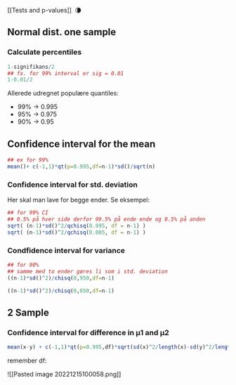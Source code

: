 [[Tests and p-values]]  🌘


## Normal dist. one sample

### Calculate percentiles
```R
1-signifikans/2
## fx. for 99% interval er sig = 0.01
1-0.01/2
```

Allerede udregnet populære quantiles:
- 99% -> 0.995
- 95% -> 0.975
- 90% ->  0.95

## Confidence interval for the mean

```R
## ex for 99%
mean()+ c(-1,1)*qt(p=0.995,df=n-1)*sd()/sqrt(n)
```

### Confidence interval for std. deviation

Her skal man lave for begge ender. 
Se eksempel: 

```R
## for 99% CI
## 0.5% på hver side derfor 99.5% på ende ende og 0.5% på anden
sqrt( (n-1)*sd()^2/qchisq(0.995, df = n-1) )
sqrt( (n-1)*sd()^2/qchisq(0.005, df = n-1) )
```

### Condfidence  interval for variance

```R
## for 90% 
## samme med to ender gøres li som i std. deviation
((n-1)*sd()^2)/chisq(0,950,df=n-1)

((n-1)*sd()^2)/chisq(0,050,df=n-1)
```

## 2 Sample

### Confidence interval for difference in μ1 and μ2

```R
mean(x-y) + c(-1,1)*qt(p=0.995,df)*sqrt(sd(x)^2/length(x)-sd(y)^2/length(y))
```

remember df:

![[Pasted image 20221215100058.png]]

